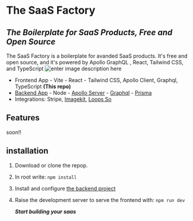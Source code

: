 # The SaaS Factory
## _The Boilerplate for SaaS Products, Free and Open Source_

The SaaS Factory is a boilerplate for avanded SaaS products. It's free and open source, and it's powered by Apollo GraphQL , React, Tailwind CSS, and TypeScript
 ![enter image description here](https://ik.imagekit.io/cluzstudio/01-cluzstudio/Sem%20t%C3%ADtulo-2023-12-19-2206_cO2HqHxMM.png?updatedAt=1703035291143)

- Frontend App - Vite - React - Tailwind CSS, Apollo Client, Graphql, TypeScript **(This repo)** 
- [Backend App](https://github.com/The-SaaS-Factory/backend-saas-boilerplate-node-apollo-graphql-TS) - Node - [Apollo Server](https://www.apollographql.com/docs/apollo-server/) - [Graphql](https://graphql.org/) - [Prisma  ](https://www.prisma.io/)  
- Integrations: Stripe, [Imagekit](https://imagekit.io/), [Loops So](https://loops.so/)

## Features
soon!!

## installation

 1. Download or clone the repop.
 2. In root write: `npm install`
 3. Install and configure [the backend project](https://github.com/The-SaaS-Factory/backend-saas-boilerplate-node-apollo-graphql-TS)
 4. Raise the development server to serve the frontend with: `npm run dev`

    ***Start building your saas***
